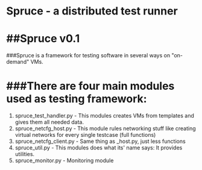 Spruce - a distributed test runner
========
##Spruce v0.1
========

###Spruce is a framework for testing software in several ways on "on-demand" VMs.

###There are four main modules used as testing framework:
========


1. spruce_test_handler.py - This modules creates VMs from templates and gives them all needed data.
2. spruce_netcfg_host.py - This module rules networking stuff like creating virtual networks for every single testcase (full functions)
3. spruce_netcfg_client.py - Same thing as _host.py, just less functions
4. spruce_util.py - This modules does what its' name says: It provides utilities.
5. spruce_monitor.py - Monitoring module